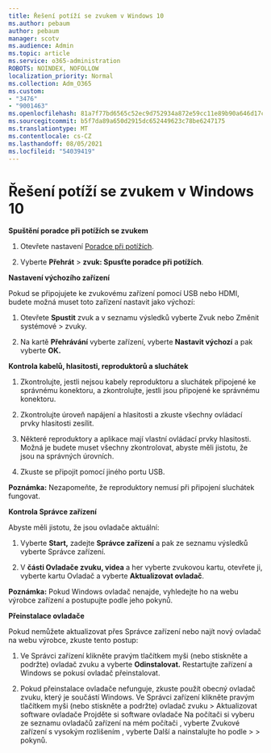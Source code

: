 ```yaml
---
title: Řešení potíží se zvukem v Windows 10
ms.author: pebaum
author: pebaum
manager: scotv
ms.audience: Admin
ms.topic: article
ms.service: o365-administration
ROBOTS: NOINDEX, NOFOLLOW
localization_priority: Normal
ms.collection: Adm_O365
ms.custom:
- "3476"
- "9001463"
ms.openlocfilehash: 81a7f77bd6565c52ec9d752934a872e59cc11e89b90a646d17c3549d72e8a69f
ms.sourcegitcommit: b5f7da89a650d2915dc652449623c78be6247175
ms.translationtype: MT
ms.contentlocale: cs-CZ
ms.lasthandoff: 08/05/2021
ms.locfileid: "54039419"
---
```

# <a name="troubleshooting-audio-issues-in-windows-10"></a>Řešení potíží se zvukem v Windows 10

**Spuštění poradce při potížích se zvukem**

1.  Otevřete nastavení [Poradce při potížích](ms-settings:troubleshoot).

2.  Vyberte **Přehrát**  >  **zvuk: Spusťte poradce při potížích**.

**Nastavení výchozího zařízení**

Pokud se připojujete ke zvukovému zařízení pomocí USB nebo HDMI, budete možná muset toto zařízení nastavit jako výchozí:

1. Otevřete **Spustit** zvuk a v seznamu výsledků vyberte Zvuk nebo Změnit systémové  >  zvuky.  

2.  Na kartě **Přehrávání** vyberte zařízení, vyberte **Nastavit výchozí** a pak vyberte **OK.**

**Kontrola kabelů, hlasitosti, reproduktorů a sluchátek**

1. Zkontrolujte, jestli nejsou kabely reproduktoru a sluchátek připojené ke správnému konektoru, a zkontrolujte, jestli jsou připojené ke správnému konektoru.

2. Zkontrolujte úroveň napájení a hlasitosti a zkuste všechny ovládací prvky hlasitosti zesílit.

3. Některé reproduktory a aplikace mají vlastní ovládací prvky hlasitosti. Možná je budete muset všechny zkontrolovat, abyste měli jistotu, že jsou na správných úrovních.

4. Zkuste se připojit pomocí jiného portu USB.

**Poznámka:** Nezapomeňte, že reproduktory nemusí při připojení sluchátek fungovat.

**Kontrola Správce zařízení**

Abyste měli jistotu, že jsou ovladače aktuální:

1. Vyberte **Start,** zadejte **Správce zařízení** a pak ze seznamu výsledků vyberte Správce zařízení. 

2. V **části Ovladače zvuku, videa** a her vyberte zvukovou  kartu, otevřete ji, vyberte kartu Ovladač a vyberte **Aktualizovat ovladač**.

**Poznámka:** Pokud Windows ovladač nenajde, vyhledejte ho na webu výrobce zařízení a postupujte podle jeho pokynů.

**Přeinstalace ovladače**

Pokud nemůžete aktualizovat přes Správce zařízení nebo najít nový ovladač na webu výrobce, zkuste tento postup:

1. Ve Správci zařízení klikněte pravým tlačítkem myši (nebo stiskněte a podržte) ovladač zvuku a vyberte **Odinstalovat.** Restartujte zařízení a Windows se pokusí ovladač přeinstalovat.

2. Pokud přeinstalace ovladače nefunguje, zkuste použít obecný ovladač zvuku, který je součástí Windows. Ve Správci zařízení klikněte pravým tlačítkem myši (nebo stiskněte a podržte) ovladač zvuku > Aktualizovat software ovladače Projděte si software ovladače Na počítači si vyberu ze seznamu ovladačů zařízení na mém počítači , vyberte Zvukové zařízení s vysokým rozlišením , vyberte Další a nainstalujte ho podle  >    >  pokynů.  
